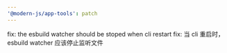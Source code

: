 ```yaml
---
'@modern-js/app-tools': patch
---
```


fix: the esbuild watcher should be stoped when cli restart
fix: 当 cli 重启时，esbuild watcher 应该停止监听文件
